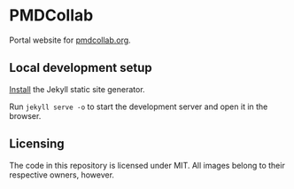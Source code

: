 # PMDCollab

Portal website for [pmdcollab.org](https://pmdcollab.org).

## Local development setup

[Install](https://jekyllrb.com/docs/) the Jekyll static site generator.

Run `jekyll serve -o` to start the development server and open it in the browser.

## Licensing

The code in this repository is licensed under MIT. All images belong to their respective
owners, however.
